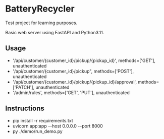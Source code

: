 # BatteryRecycler

Test project for learning purposes.

Basic web server using FastAPI and Python3.11.

## Usage

- '/api/customer/{customer_id}/pickup/{pickup_id}', methods=['GET'], unauthenticated
- '/api/customer/{customer_id}/pickup", methods=['POST'], unauthenticated
- '/api/customer/{customer_id}/pickup/{pickup_id}/approval', methods=['PATCH'], unauthenticated
- '/admin/rules', methods=['GET', 'PUT'], unauthenticated

## Instructions

- pip install -r requirements.txt
- uvicorn app:app --host 0.0.0.0 --port 8000
- py ./demo/run_demo.py
